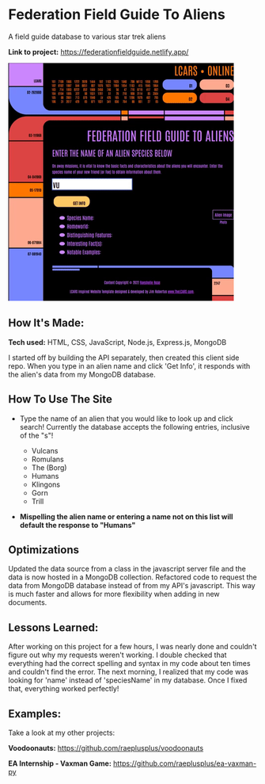 # Federation Field Guide To Aliens
A field guide database to various star trek aliens 

**Link to project:** https://federationfieldguide.netlify.app/

![alt tag](https://github.com/raeplusplus/star-trek-app/blob/main/star-trek-app.gif)

## How It's Made:

**Tech used:** HTML, CSS, JavaScript, Node.js, Express.js, MongoDB

I started off by building the API separately, then created this client side repo. When you type in an alien name and click 'Get Info', it responds with the alien's data from my MongoDB database.

## How To Use The Site

- Type the name of an alien that you would like to look up and click search! Currently the database accepts the following entries, inclusive of the "s"!
  - Vulcans
  - Romulans
  - The (Borg)
  - Humans
  - Klingons
  - Gorn
  - Trill
  
- <strong>Mispelling the alien name or entering a name not on this list will default the response to "Humans"</strong>

## Optimizations

Updated the data source from a class in the javascript server file and the data is now hosted in a MongoDB collection. Refactored code to request the data from MongoDB database instead of from my API's javascript. This way is much faster and allows for more flexibility when adding in new documents.

## Lessons Learned:

After working on this project for a few hours, I was nearly done and couldn't figure out why my requests weren't working. I double checked that everything had the correct spelling and syntax in my code about ten times and couldn't find the error. The next morning, I realized that my code was looking for 'name' instead of 'speciesName' in my database. Once I fixed that, everything worked perfectly! 

## Examples:
Take a look at my other projects:


**Voodoonauts:** https://github.com/raeplusplus/voodoonauts

**EA Internship - Vaxman Game:** https://github.com/raeplusplus/ea-vaxman-py



